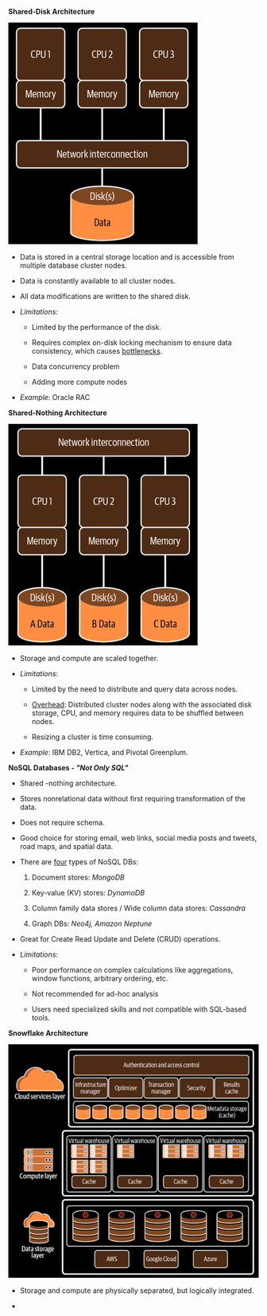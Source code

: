**Shared-Disk Architecture**

![](./images/shared-disk.png)

- Data is stored in a central storage location and is accessible from multiple database cluster nodes.

- Data is constantly available to all cluster nodes.

- All data modifications are written to the shared disk.

- _Limitations_:
  
  - Limited by the performance of the disk.
  
  - Requires complex on-disk locking mechanism to ensure data consistency, which causes <u>bottlenecks</u>.
  
  - Data concurrency problem
  
  - Adding more compute nodes

- _Example_: Oracle RAC

**Shared-Nothing Architecture**

![](./images/shared-nothing.png)

- Storage and compute are scaled together.

- _Limitations_:
  
  - Limited by the need to distribute and query data across nodes.
  
  - <u>Overhead</u>: Distributed cluster nodes along with the associated disk storage, CPU, and memory requires data to be shuffled between nodes.
  
  - Resizing a cluster is time consuming.

- _Example_: IBM DB2, Vertica, and Pivotal Greenplum.

**NoSQL Databases - _"Not Only SQL"_**

- Shared -nothing architecture.

- Stores nonrelational data without first requiring transformation of the data.

- Does not require schema.

- Good choice for storing email, web links, social media posts and tweets, road maps, and spatial data.

- There are <u>four</u> types of NoSQL DBs:
  
  1.  Document stores: _MongoDB_
  
  2. Key-value (KV) stores: _DynamoDB_
  
  3. Column family data stores / Wide column data stores: _Cassandra_
  
  4. Graph DBs: _Neo4j, Amazon Neptune_

- Great for Create Read Update and Delete (CRUD) operations.

- <i>Limitations</i>:
  
  - Poor performance on complex calculations like aggregations, window functions, arbitrary ordering, etc.
  
  - Not recommended for ad-hoc analysis
  
  - Users need specialized skills and not compatible with SQL-based tools.

**Snowflake Architecture**

![](./images/sf-architecture.png)

- Storage and compute are physically separated, but logically integrated.

- 
